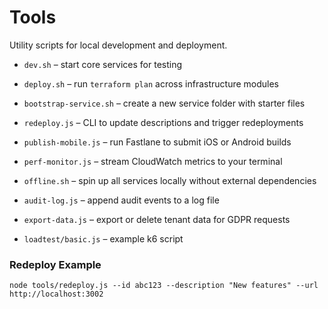 # Tools

Utility scripts for local development and deployment.

- `dev.sh` – start core services for testing
- `deploy.sh` – run `terraform plan` across infrastructure modules
- `bootstrap-service.sh` – create a new service folder with starter files
- `redeploy.js` – CLI to update descriptions and trigger redeployments
- `publish-mobile.js` – run Fastlane to submit iOS or Android builds
- `perf-monitor.js` – stream CloudWatch metrics to your terminal
- `offline.sh` – spin up all services locally without external dependencies
- `audit-log.js` – append audit events to a log file
- `export-data.js` – export or delete tenant data for GDPR requests

- `loadtest/basic.js` – example k6 script

### Redeploy Example

```
node tools/redeploy.js --id abc123 --description "New features" --url http://localhost:3002
```
